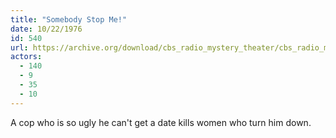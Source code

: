 ```yaml
---
title: "Somebody Stop Me!"
date: 10/22/1976
id: 540
url: https://archive.org/download/cbs_radio_mystery_theater/cbs_radio_mystery_theater-0501-0550.zip/cbs_radio_mystery_theater-0501-0550%2Fcbsrmt_0540_somebody_stop_me.mp3
actors:
  - 140
  - 9
  - 35
  - 10
---
```

A cop who is so ugly he can't get a date kills women who turn him down.
